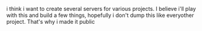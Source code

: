 i think i want to create several servers for various projects. I believe i'll play with this and build a few things, hopefully i don't dump this like everyother project. That's why i made it public